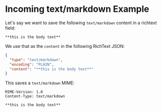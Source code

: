 # Incoming text/markdown Example

Let's say we want to save the following `text/markdown` content in a richtext field:

```text
**this is the body text**
```

We use that as the `content` in the following RichText JSON:

```json
{
  "type": "text/markdown",
  "encoding": "PLAIN",
  "content": "**this is the body text**"
}
```

This saves a `text/markdown` MIME:

```text
MIME-Version: 1.0
Content-Type: text/markdown

**this is the body text**
```
